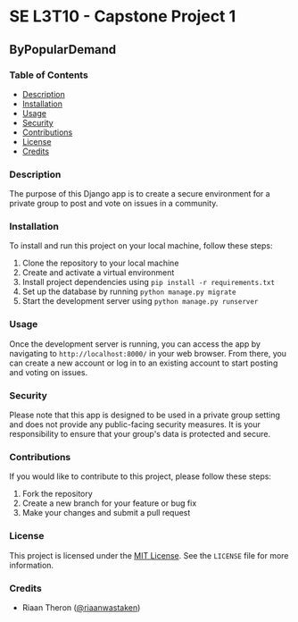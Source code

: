 # SE L3T10 - Capstone Project 1

## ByPopularDemand

### Table of Contents
- [Description](#description)
- [Installation](#installation)
- [Usage](#usage)
- [Security](#security)
- [Contributions](#contributions)
- [License](#license)
- [Credits](#credits)

### Description
The purpose of this Django app is to create a secure environment for a private group to post and vote on issues in a community. 

### Installation
To install and run this project on your local machine, follow these steps:
1. Clone the repository to your local machine
2. Create and activate a virtual environment
3. Install project dependencies using `pip install -r requirements.txt`
4. Set up the database by running `python manage.py migrate`
5. Start the development server using `python manage.py runserver`

### Usage
Once the development server is running, you can access the app by navigating to `http://localhost:8000/` in your web browser. From there, you can create a new account or log in to an existing account to start posting and voting on issues.

### Security
Please note that this app is designed to be used in a private group setting and does not provide any public-facing security measures. It is your responsibility to ensure that your group's data is protected and secure.

### Contributions
If you would like to contribute to this project, please follow these steps:
1. Fork the repository
2. Create a new branch for your feature or bug fix
3. Make your changes and submit a pull request

### License
This project is licensed under the [MIT License](https://opensource.org/licenses/MIT). See the `LICENSE` file for more information.

### Credits
- Riaan Theron ([@riaanwastaken](https://github.com/riaanwastaken))
